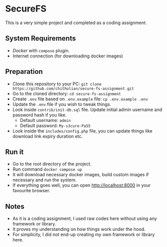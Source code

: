 # SecureFS

This is a very simple project and completed as a coding assignment.

## System Requirements

- *Docker* with `compose` plugin.
- Internet connection (for downloading docker images)

## Preparation

- Clone this repository to your PC: `git clone https://github.com/chitholian/secure-fs-assignment.git`
- Go to the cloned directory: `cd secure-fs-assignment`
- Create `.env` file based on `.env.example` file: `cp .env.example .env`
- Update the `.env` file if you wish to tweak things.
- Look inside `contrib/init-db.sql` file. Update initial admin username and password hash if you like.
    - Default username: `admin`
    - Default password: `My-s3cure-Pa55`
- Look inside the `includes/config.php` file, you can update things like download link expiry duration etc.

## Run it

- Go to the root directory of the project.
- Run command `docker compose up`
- It will download necessary docker images, build custom images if necessary and run the system.
- If everything goes well, you can open [http://localhost:8000](http://localhost:8000) in your favourite browser.

## Notes

- As it is a coding assignment, I used raw codes here without using any framework or library.
- It proves my understanding on how things work under the hood.
- For simplicity, I did not end-up creating my own framework or library here.
